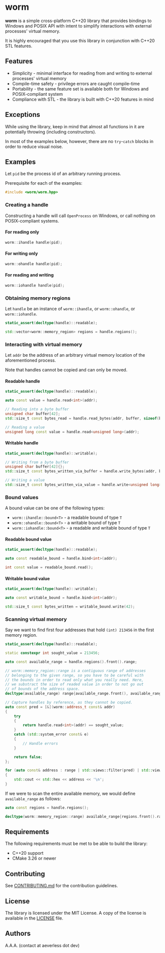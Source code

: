# worm

**worm** is a simple cross-platform C++20 library that provides bindings to Windows and POSIX API
with intent to simplify interactions with external processes' virtual memory.

It is highly encouraged that you use this library in conjunction with C++20 STL features.

## Features

- Simplicity - minimal interface for reading from and writing to external processes' virtual memory
- Compile-time safety - privilege errors are caught compile-time
- Portability - the same feature set is available both for Windows and POSIX-compliant system
- Compliance with STL - the library is built with C++20 features in mind

## Exceptions

While using the library, keep in mind that almost all functions in it are potentially throwing (including constructors).

In most of the examples below, however, there are no `try`-`catch` blocks in order to reduce visual noise.

## Examples

Let `pid` be the process id of an arbitrary running process.

Prerequisite for each of the examples:

```cpp
#include <worm/worm.hpp>
```

### Creating a handle

Constructing a handle will call `OpenProcess` on Windows, or call nothing on POSIX-compliant systems.

#### For reading only

```cpp
worm::ihandle handle(pid);
```

#### For writing only

```cpp
worm::ohandle handle(pid);
```

#### For reading and writing

```cpp
worm::iohandle handle(pid);
```

### Obtaining memory regions

Let `handle` be an instance of `worm::ihandle`, or `worm::ohandle`, or `worm::iohandle`.

```cpp
static_assert(decltype(handle)::readable);

std::vector<worm::memory_region> regions = handle.regions();
```

### Interacting with virtual memory

Let `addr` be the address of an arbitrary virtual memory location of the aforementioned process.

Note that handles cannot be copied and can only be moved.

#### Readable handle

```cpp
static_assert(decltype(handle)::readable);

auto const value = handle.read<int>(addr);

// Reading into a byte buffer
unsigned char buffer[42];
std::size_t const bytes_read = handle.read_bytes(addr, buffer, sizeof(buffer));

// Reading a value
unsigned long const value = handle.read<unsigned long>(addr);
```

#### Writable handle

```cpp
static_assert(decltype(handle)::writable);

// Writing from a byte buffer
unsigned char buffer[42]{};
std::size_t const bytes_written_via_buffer = handle.write_bytes(addr, buffer, sizeof(buffer));

// Writing a value
std::size_t const bytes_written_via_value = handle.write<unsigned long>(addr, 0xdeadbeef);
```

### Bound values

A bound value can be one of the following types:

- `worm::ihandle::bound<T>` - a readable bound of type `T`
- `worm::ohandle::bound<T>` - a writable bound of type `T`
- `worm::iohandle::bound<T>` - a readable and writable bound of type `T`

#### Readable bound value

```cpp
static_assert(decltype(handle)::readable);

auto const readable_bound = handle.bind<int>(addr);

int const value = readable_bound.read();
```

#### Writable bound value

```cpp
static_assert(decltype(handle)::writable);

auto const writable_bound = handle.bind<int>(addr);

std::size_t const bytes_written = writable_bound.write(42);
```

### Scanning virtual memory

Say we want to find first four addresses that hold `(int) 213456` in the first memory region.

```cpp
static_assert(decltype(handle)::readable);

static constexpr int sought_value = 213456;

auto const available_range = handle.regions().front().range;

// worm::memory_region::range is a contiguous range of addresses
// belonging to the given range, so you have to be careful with
// the bounds in order to read only what you really need. Here,
// we substract the size of readed value in order to not go out
// of bounds of the address space.
decltype(available_range) range{available_range.front(), available_range.back() - sizeof(sought_value)};

// Capture handles by reference, as they cannot be copied.
auto const pred = [&](worm::address_t const& addr)
{
    try
    {
        return handle.read<int>(addr) == sought_value;
    }
    catch (std::system_error const& e)
    {
        // Handle errors
    }

    return false;
};

for (auto const& address : range | std::views::filter(pred) | std::views::take(4))
{
    std::cout << std::hex << address << '\n';
}
```

If we were to scan the entire available memory, we would define `available_range` as follows:

```cpp
auto const regions = handle.regions();

decltype(worm::memory_region::range) available_range{regions.front().range.front(), regions.back().range.back()};
```

## Requirements

The following requirements must be met to be able to build the library:

- C++20 support
- CMake 3.26 or newer

## Contributing

See [CONTRIBUTING.md](CONTRIBUTING.md) for the contribution guidelines.

## License

The library is licensed under the MIT License.
A copy of the license is available in the [LICENSE](LICENSE) file.

## Authors

A.A.A. (contact at aeverless dot dev)

